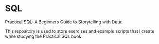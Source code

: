 # SQL

Practical SQL: A Beginners Guide to Storytelling with Data:

This repository is used to store exercises and example scripts that I create while studying the Practical SQL book. 
